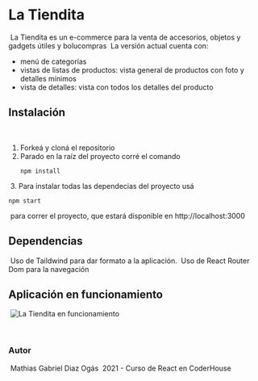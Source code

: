 # La Tiendita
​
La Tiendita es un e-commerce para la venta de accesorios, objetos y gadgets útiles y bolucompras
​
La versión actual cuenta con:
​
- menú de categorías
- vistas de listas de productos: vista general de productos con foto y detalles mínimos
- vista de detalles: vista con todos los detalles del producto
​
## Instalación
​
1. Forkeá y cloná el repositorio
​
2. Parado en la raíz del proyecto corré el comando 
​
   ```
   npm install
   ```
​
3. Para instalar todas las dependecias del proyecto usá 
​
   ```
   npm start
   ```
​
    para correr el proyecto, que estará disponible en http://localhost:3000
​
​
​
## Dependencias
​
Uso de Taildwind para dar formato a la aplicación.
​
Uso de React Router Dom para la navegación
​
​
​
## Aplicación en funcionamiento
​
![La Tiendita en funcionamiento](https://user-images.githubusercontent.com/11366256/140181978-fbda0c3b-f560-48f2-8e5d-cdcc8d9bfe0f.gif)

​
### Autor
​
Mathias Gabriel Diaz Ogás
​
2021 - Curso de React en CoderHouse
